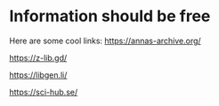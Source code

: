 # Information should be free

Here are some cool links:
<https://annas-archive.org/>

<https://z-lib.gd/>

<https://libgen.li/>

<https://sci-hub.se/>
